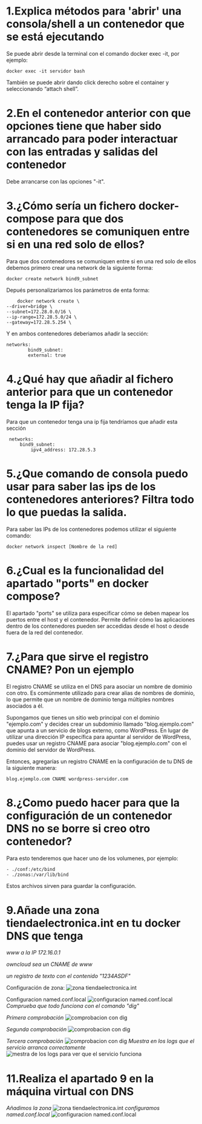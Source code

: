 # 1.Explica métodos para 'abrir' una consola/shell a un contenedor que se está ejecutando
Se puede abrir desde la terminal con el comando docker exec -it, por ejemplo:

    docker exec -it servidor bash

También se puede abrir dando click derecho sobre el container y
seleccionando “attach shell”.

# 2.En el contenedor anterior con que opciones tiene que haber sido arrancado para poder interactuar con las entradas y salidas del contenedor
Debe arrancarse con las opciones "-it".
 
# 3.¿Cómo sería un fichero docker-compose para que dos contenedores se comuniquen entre si en una red solo de ellos?
Para que dos contenedores se comuniquen entre si en una red solo de ellos debemos primero crear una network de la siguiente forma:

    docker create network bind9_subnet

Depués personalizariamos los parámetros de enta forma:
    
        docker network create \
    --driver=bridge \
    --subnet=172.28.0.0/16 \
    --ip-range=172.28.5.0/24 \
    --gateway=172.28.5.254 \

Y en ambos contenedores deberiamos añadir la sección:

    networks:
            bind9_subnet: 
            external: true
# 4.¿Qué hay que añadir al fichero anterior para que un contenedor tenga la IP fija?
Para que un contenedor tenga una ip fija tendríamos que añadir esta sección

     networks:
         bind9_subnet:
             ipv4_address: 172.28.5.3
# 5.¿Que comando de consola puedo usar para saber las ips de los contenedores anteriores? Filtra todo lo que puedas la salida.
Para saber las IPs de los contenedores podemos utilizar el siguiente comando:

    docker network inspect [Nombre de la red] 
# 6.¿Cual es la funcionalidad del apartado "ports" en docker compose?
El apartado "ports" se utiliza para especificar cómo se deben mapear
los puertos entre el host y el contenedor. Permite definir cómo las aplicaciones dentro de los contenedores pueden ser accedidas desde el host o desde fuera de la red del contenedor.
# 7.¿Para que sirve el registro CNAME? Pon un ejemplo
 El registro CNAME se utiliza en el DNS para asociar un nombre de dominio con otro. Es comúnmente utilizado para crear alias de nombres de dominio, lo que permite que un nombre de dominio tenga múltiples nombres asociados a él.

 Supongamos que tienes un sitio web principal con el dominio "ejemplo.com" y decides crear un subdominio llamado "blog.ejemplo.com" que apunta a un servicio de blogs externo, como WordPress. En lugar de utilizar una dirección IP específica para apuntar al servidor de WordPress, puedes usar un registro CNAME para asociar "blog.ejemplo.com" con el dominio del servidor de WordPress.

Entonces, agregarías un registro CNAME en la configuración de tu DNS de la siguiente manera:

    blog.ejemplo.com CNAME wordpress-servidor.com

# 8.¿Como puedo hacer para que la configuración de un contenedor DNS no se borre si creo otro contenedor?
Para esto tenderemos que hacer uno de los volumenes, por ejemplo:

    - ./conf:/etc/bind
    - ./zonas:/var/lib/bind
Estos archivos sirven para guardar la configuración.

# 9.Añade una zona tiendaelectronica.int en tu docker DNS que tenga
*www a la IP 172.16.0.1*

*owncloud sea un CNAME de www*

*un registro de texto con el contenido "1234ASDF"*

Configuración de zona:
![ zona tiendaelectronica.int ](./img/zona.png)

Configuracion named.conf.local
![ configuracion named.conf.local ](./img/conflocal1.png)
*Comprueba que todo funciona con el comando "dig"*

*Primera comprobación*
![ comprobacion con dig ](./img/dig1.png)

*Segunda comprobación*
![ comprobacion con dig ](./img/dig2.png)

*Tercera comprobación*
![ comprobacion con dig ](./img/dig3.png)
*Muestra en los logs que el servicio arranca correctamente*
![ mestra de los logs para ver que el servicio funciona ](./img/logs.png)
# 11.Realiza el apartado 9 en la máquina virtual con DNS
*Añadimos la zona*
![ zona tiendaelectronica.int ](./img/ZONA2.png)
*configuramos named.conf.local*
![ configuracion named.conf.local ](./img/conflocal.png)



